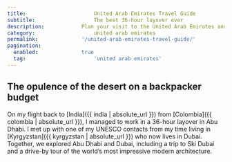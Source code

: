 ```yaml
---
title:						United Arab Emirates Travel Guide
subtitle:					The best 36-hour layover ever
description:			Plan your visit to the United Arab Emirates and find out where to go and what to do in the UAE. Read about itineraries, activities, places to stay and travel essentials.
category:					united arab emirates
permalink: 				'/united-arab-emirates-travel-guide/'
pagination: 
  enabled: 				true
  tag: 						'united arab emirates'
---
```


## The opulence of the desert on a backpacker budget

On my flight back to [India]({{ india | absolute_url }}) from [Colombia]({{ colombia | absolute_url }}), I managed to work in a 36-hour layover in Abu Dhabi. I met up with one of my UNESCO contacts from my time living in [Kyrgyzstan]({{ kyrgyzstan | absolute_url }}) who now lives in Dubai. Together, we explored Abu Dhabi and Dubai, including a trip to Ski Dubai and a drive-by tour of the world’s most impressive modern architecture.